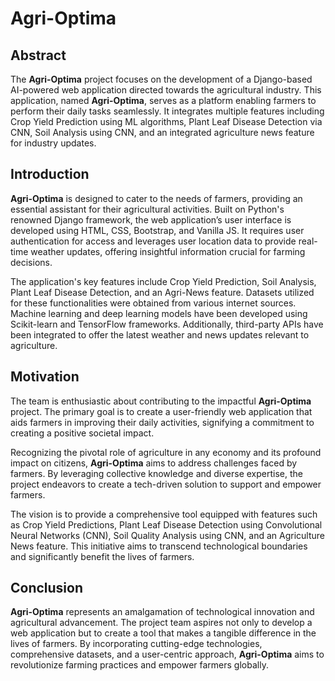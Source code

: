 # Agri-Optima

## Abstract
The **Agri-Optima** project focuses on the development of a Django-based AI-powered web application directed towards the agricultural industry. This application, named **Agri-Optima**, serves as a platform enabling farmers to perform their daily tasks seamlessly. It integrates multiple features including Crop Yield Prediction using ML algorithms, Plant Leaf Disease Detection via CNN, Soil Analysis using CNN, and an integrated agriculture news feature for industry updates.

## Introduction
**Agri-Optima** is designed to cater to the needs of farmers, providing an essential assistant for their agricultural activities. Built on Python's renowned Django framework, the web application’s user interface is developed using HTML, CSS, Bootstrap, and Vanilla JS. It requires user authentication for access and leverages user location data to provide real-time weather updates, offering insightful information crucial for farming decisions.

The application's key features include Crop Yield Prediction, Soil Analysis, Plant Leaf Disease Detection, and an Agri-News feature. Datasets utilized for these functionalities were obtained from various internet sources. Machine learning and deep learning models have been developed using Scikit-learn and TensorFlow frameworks. Additionally, third-party APIs have been integrated to offer the latest weather and news updates relevant to agriculture.

## Motivation
The team is enthusiastic about contributing to the impactful **Agri-Optima** project. The primary goal is to create a user-friendly web application that aids farmers in improving their daily activities, signifying a commitment to creating a positive societal impact.

Recognizing the pivotal role of agriculture in any economy and its profound impact on citizens, **Agri-Optima** aims to address challenges faced by farmers. By leveraging collective knowledge and diverse expertise, the project endeavors to create a tech-driven solution to support and empower farmers.

The vision is to provide a comprehensive tool equipped with features such as Crop Yield Predictions, Plant Leaf Disease Detection using Convolutional Neural Networks (CNN), Soil Quality Analysis using CNN, and an Agriculture News feature. This initiative aims to transcend technological boundaries and significantly benefit the lives of farmers.


<!-- ## Installation
[Include instructions for installation, setup, and any dependencies necessary for running the application.]

## Usage
[Guide users on how to use the application, interact with features, and navigate through the interface.]

## Contributions
[Instructions for potential contributors, guidelines for pull requests, and contribution specifics.]

## Acknowledgements
[Credit any individuals, organizations, or resources that significantly contributed to the project.]

## License
[Specify the license under which the project is released.] -->

## Conclusion
**Agri-Optima** represents an amalgamation of technological innovation and agricultural advancement. The project team aspires not only to develop a web application but to create a tool that makes a tangible difference in the lives of farmers. By incorporating cutting-edge technologies, comprehensive datasets, and a user-centric approach, **Agri-Optima** aims to revolutionize farming practices and empower farmers globally.
